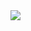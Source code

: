 <img src="https://github.com/franssa01/Courses/blob/main/DevAprender/%26%20-%20Image/devAprender.jpeg">

